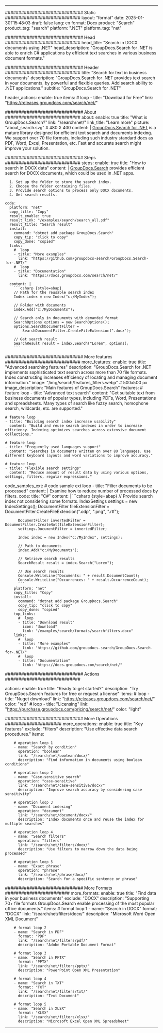
---
############################# Static ############################
layout: "format"
date:  2025-01-30T15:48:03
draft: false
lang: en
format: Docx
product: "Search"
product_tag: "search"
platform: ".NET"
platform_tag: "net"

############################# Head ############################
head_title: "Search in DOCX documents using .NET"
head_description: "GroupDocs.Search for .NET is able to enrich C# applications by efficient text searches in various business document formats."

############################# Header ############################
title: "Search for text in business documents" 
description: "GroupDocs.Search for .NET provides text search in your documents, by powerful and flexible queries. Add search ability to .NET applications."
subtitle: "GroupDocs.Search for .NET" 

header_actions:
  enable: true
  items:
    #  loop
    - title: "Download for Free"
      link: "https://releases.groupdocs.com/search/net/"
      
############################# About ############################
about:
    enable: true
    title: "What is GroupDocs.Search?"
    link: "/search/net/"
    link_title: "Learn more"
    picture: "about_search.svg" # 480 X 400
    content: |
       [GroupDocs.Search for .NET](/search/net/) is a mature library designed for efficient text search and documents indexing. We support over 70 file formats, including such industry standard docs as PDF, Word, Excel, Presentation, etc. Fast and accurate search might improve your solution.

############################# Steps ############################
steps:
    enable: true
    title: "How to search in DOCX data"
    content: |
      [GroupDocs.Search](/search/net/) provides efficient search for DOCX documents, which could be used in .NET apps.
      
      1. Set up the folder to store the search index.
      2. Choose the folder containing files.
      3. Provide search options to process only DOCX documents.
      4. Get search results.
   
    code:
      platform: "net"
      copy_title: "Copy"
      result_enable: true
      result_link: "/examples/search/search_all.pdf"
      result_title: "Search result"
      install:
        command: "dotnet add package GroupDocs.Search"
        copy_tip: "click to copy"
        copy_done: "copied"
      links:
        #  loop
        - title: "More examples"
          link: "https://github.com/groupdocs-search/GroupDocs.Search-for-.NET/"
        #  loop
        - title: "Documentation"
          link: "https://docs.groupdocs.com/search/net/"
          
      content: |
        ```csharp {style=abap}
        // Path for the reusable search index
        Index index = new Index("c:/MyIndex");

        // Folder with documents
        index.Add("c:/MyDocuments");

        // Search only in documents with demanded format
        SearchOptions options = new SearchOptions();
        options.SearchDocumentFilter = 
            SearchDocumentFilter.CreateFileExtension(".docx");

        // Get search result
        SearchResult result = index.Search("Lorem", options);
        ```            

############################# More features ############################
more_features:
  enable: true
  title: "Advanced searching features"
  description: "GroupDocs.Search for .NET implements sophisticated text search across more than 70 file formats. Index constructing increases efficiency of locating and managing document information."
  image: "/img/search/features_filters.webp" # 500x500 px
  image_description: "Main features of GroupDocs.Search"
  features:
    # feature loop
    - title: "Advanced text search"
      content: "Get suitable text from business documents of popular types, including PDFs, Word, Presentations and spreadsheets. Many types of search like fuzzy search, homophone search, wildcards, etc. are supported."

    # feature loop
    - title: "Building search index increase usability"
      content: "Build and reuse search indexes in order to increase efficiency. Indexing optimizes searches across extensive document collections."

    # feature loop
    - title: "Frequently used languages support"
      content: "Searches in documents written on over 80 languages. Use different keyboard layouts and word variations to improve accuracy."

    # feature loop
    - title: "Flexible search settings"
      content: "Reduce amount of result data by using various options, settings, filters, regular expressions."
      
  code_samples_ext:
    # code sample ext loop
    - title: "Filter documents to be processed"
      content: |
        Examine how to reduce number of processed docs by filters.
      code:
        title: "C#"
        content: |
          ```csharp {style=abap}
          // Provide search index not considering some formats.
          IndexSettings settings = new IndexSettings();
          DocumentFilter fileExtensionFilter = 
            DocumentFilter.CreateFileExtension(".odp", ".png", ".rtf");

          DocumentFilter invertedFilter = DocumentFilter.CreateNot(fileExtensionFilter);
          settings.DocumentFilter = invertedFilter;

          Index index = new Index("c:/MyIndex", settings);
              
          // Path to documents
          index.Add("c:/MyDocuments");

          // Retrieve search results
          SearchResult result = index.Search("Lorem");
          
          // Use search results
          Console.WriteLine("Documents: " + result.DocumentCount);
          Console.WriteLine("Occurrences: " + result.OccurrenceCount);
          ```
        platform: "net"
        copy_title: "Copy"
        install:
          command: "dotnet add package GroupDocs.Search"
          copy_tip: "click to copy"
          copy_done: "copied"
        top_links:
          #  loop
          - title: "Download result"
            icon: "download"
            link: "/examples/search/formats/searchfilters.docx"
        links:
          #  loop
          - title: "More examples"
            link: "https://github.com/groupdocs-search/GroupDocs.Search-for-.NET/"
          #  loop
          - title: "Documentation"
            link: "https://docs.groupdocs.com/search/net/"
            

            


############################# Actions ############################

actions:
  enable: true
  title: "Ready to get started?"
  description: "Try GroupDocs.Search features for free or request a license"
  items:
    #  loop
    - title: "Nuget download"
      link: "https://releases.groupdocs.com/search/net/"
      color: "red"
        #  loop
    - title: "Licensing"
      link: "https://purchase.groupdocs.com/pricing/search/net/"
      color: "light"


############################# More Operations #####################
more_operations:
    enable: true
    title: "Key features"
    exclude: "filters"
    description: "Use effective data search procedures."
    items: 
          
        # operation loop 1
        - name: "Search by condition"
          operation: "boolean"
          link: "/search/net/boolean/docx/"
          description: "Find information in documents using boolean conditions"

        # operation loop 2
        - name: "Case-sensitive search"
          operation: "case-sensitive"
          link: "/search/net/case-sensitive/docx/"
          description: "Improve search accuracy by considering case sensitivity"

        # operation loop 3
        - name: "Document indexing"
          operation: "document"
          link: "/search/net/document/docx/"
          description: "Index documents once and reuse the index for multiple searches"

        # operation loop 4
        - name: "Search filters"
          operation: "filters"
          link: "/search/net/filters/docx/"
          description: "Use filters to narrow down the data being processed"

        # operation loop 5
        - name: "Exact phrase"
          operation: "phrase"
          link: "/search/net/phrase/docx/"
          description: "Search for a specific sentence or phrase"
          
        
          
############################# More Formats ########################
more_formats:
    enable: true
    title: "Find data in your business documents"
    exclude: "DOCX"
    description: "Supporting 70+ file formats GroupDocs.Search enable processing of the most popular office documents."
    items: 
        # format loop 1
        - name: "Search in DOCX"
          format: "DOCX"
          link: "/search/net/filters/docx/"
          description: "Microsoft Word Open XML Document"
          
        # format loop 2
        - name: "Search in PDF"
          format: "PDF"
          link: "/search/net/filters/pdf/"
          description: "Adobe Portable Document Format"
          
        # format loop 3
        - name: "Search in PPTX"
          format: "PPTX"
          link: "/search/net/filters/pptx/"
          description: "PowerPoint Open XML Presentation"

        # format loop 4
        - name: "Search in TXT"
          format: "TXT"
          link: "/search/net/filters/txt/"
          description: "Text Document"
          
        # format loop 5
        - name: "Search in XLSX"
          format: "XLSX"
          link: "/search/net/filters/xlsx/"
          description: "Microsoft Excel Open XML Spreadsheet"
  

---